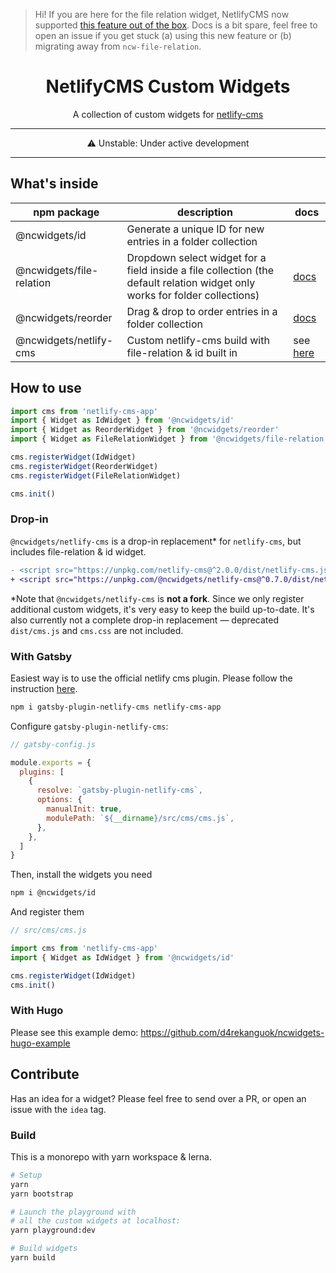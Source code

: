 > Hi! If you are here for the file relation widget, NetlifyCMS now supported [this feature out of the box](https://www.netlifycms.org/docs/widgets/#relation). Docs is a bit spare, feel free to open an issue if you get stuck (a) using this new feature or (b) migrating away from `ncw-file-relation`. 


<h1 align="center">NetlifyCMS Custom Widgets</h1>

<p align="center">A collection of custom widgets for <a href="https://www.netlifycms.org/">netlify-cms</a></p>

---

<p align="center">⚠ Unstable: Under active development</p>

---

## What's inside

npm package | description | docs
---|---|---
@ncwidgets/id | Generate a unique ID for new entries in a folder collection | 
@ncwidgets/file-relation | Dropdown select widget for a field inside a file collection (the default relation widget only works for folder collections) | [docs](packages/widget-file-relation/readme.md)
@ncwidgets/reorder | Drag & drop to order entries in a folder collection | [docs](packages/widget-reorder/readme.md)
@ncwidgets/netlify-cms | Custom netlify-cms build with file-relation & id built in | see [here](#drop-in)


## How to use

```js
import cms from 'netlify-cms-app'
import { Widget as IdWidget } from '@ncwidgets/id'
import { Widget as ReorderWidget } from '@ncwidgets/reorder'
import { Widget as FileRelationWidget } from '@ncwidgets/file-relation'

cms.registerWidget(IdWidget)
cms.registerWidget(ReorderWidget)
cms.registerWidget(FileRelationWidget)

cms.init()
```

### Drop-in

`@ncwidgets/netlify-cms` is a drop-in replacement* for `netlify-cms`, but includes file-relation & id widget.

```diff
- <script src="https://unpkg.com/netlify-cms@^2.0.0/dist/netlify-cms.js"></script>
+ <script src="https://unpkg.com/@ncwidgets/netlify-cms@^0.7.0/dist/netlify-cms.js"></script>
```

\*Note that `@ncwidgets/netlify-cms` is **not a fork**. Since we only register additional custom widgets, it's very easy to keep the build up-to-date. It's also currently not a complete drop-in replacement — deprecated `dist/cms.js` and `cms.css` are not included.

### With Gatsby
Easiest way is to use the official netlify cms plugin. Please follow the instruction [here](https://github.com/gatsbyjs/gatsby/tree/master/packages/gatsby-plugin-netlify-cms).

```sh
npm i gatsby-plugin-netlify-cms netlify-cms-app
```

Configure `gatsby-plugin-netlify-cms`:

```js
// gatsby-config.js

module.exports = {
  plugins: [
    {
      resolve: `gatsby-plugin-netlify-cms`,
      options: {
        manualInit: true,
        modulePath: `${__dirname}/src/cms/cms.js`,
      },
    },
  ]
}

```

Then, install the widgets you need
```sh
npm i @ncwidgets/id
```

And register them

```js
// src/cms/cms.js

import cms from 'netlify-cms-app'
import { Widget as IdWidget } from '@ncwidgets/id'

cms.registerWidget(IdWidget)
cms.init()
```

### With Hugo
Please see this example demo: https://github.com/d4rekanguok/ncwidgets-hugo-example

## Contribute

Has an idea for a widget? Please feel free to send over a PR, or open an issue with the `idea` tag.

### Build
This is a monorepo with yarn workspace & lerna.

```bash
# Setup
yarn
yarn bootstrap

# Launch the playground with 
# all the custom widgets at localhost:
yarn playground:dev

# Build widgets
yarn build
```
